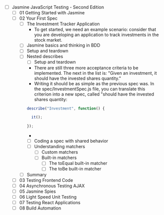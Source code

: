 - [ ] Jasmine JavaScript Testing - Second Edition
  - [ ] 01 Getting Started with Jasmine
  - [ ] 02 Your First Spec
    - [ ] The Investment Tracker Application
      - To get started, we need an example scenario: consider that you are developing an application to track investments in the stock market.
    - [ ] Jasmine basics and thinking in BDD
    - [ ] Setup and teardown
    - [ ] Nested describes
      - [ ] Setup and teardown
      - There are still three more acceptance criteria to be implemented. The next in the list is:
      "Given an investment, it should have the invested shares quantity."
      - Writing it should be as simple as the previous spec was. In the spec/InvestmentSpec.js file, you can translate this criterion into a new spec, called 
      "should have the invested shares quantity:
      ```javascript
      describe("Investment", function() {
      
        it();
      
      });
      ```
      - 
      - [ ] Coding a spec with shared behavior
      - [ ] Understanding matchers
        - [ ] Custom matchers
        - [ ] Built-in matchers
          - [ ] The toEqual built-in matcher
          - [ ] The toBe built-in matcher
    - [ ] Summary
  - [ ] 03 Testing Frontend Code
  - [ ] 04 Asynchronous Testing AJAX
  - [ ] 05 Jasmine Spies
  - [ ] 06 Light Speed Unit Testing
  - [ ] 07 Testing React Applications
  - [ ] 08 Build Automation
